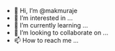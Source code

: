 - 👋 Hi, I’m @makmuraje
- 👀 I’m interested in ...
- 🌱 I’m currently learning ...
- 💞️ I’m looking to collaborate on ...
- 📫 How to reach me ...

<!---
makmuraje/makmuraje is a ✨ special ✨ repository because its `README.md` (this file) appears on your GitHub profile.
You can click the Preview link to take a look at your changes.
--->
